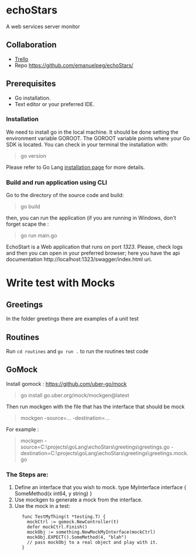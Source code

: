 # echoStars
A web services server monitor

## Collaboration
* [Trello](https://trello.com/c/FogW1SUW)
* Repo https://github.com/emanuelpeg/echoStars/

## Prerequisites

* Go installation.
* Text editor or your preferred IDE.

### Installation
We need to install go in the local machine. It should be done setting the environment variable GOROOT.
The GOROOT variable points where your Go SDK is located.
You can check in your terminal the installation with:
>go version

Please refer to Go Lang [installation page](https://go.dev/doc/install) for more details.


### Build and run application using CLI
Go to the directory of the source code and build:
>go build

then, you can run the application (if you are running in Windows, don't forget scape the :
>go run main.go

EchoStart is a Web application that runs on port _1323_. Please, check logs and then you can open in your preferred browser; here you have the api documentation http://localhost:1323/swagger/index.html uri.


# Write test with Mocks

## Greetings

In the folder greetings there are examples of a unit test

## Routines

Run `cd routines` and `go run .` to run the routines test code

## GoMock

Install gomock : https://github.com/uber-go/mock

>go install go.uber.org/mock/mockgen@latest

Then run mockgen with the file that has the interface that should be mock

>mockgen -source=... -destination=...

For example : 

>mockgen -source=C:\projects\goLang\echoStars\greetings\greetings.go -destination=C:\projects\goLang\echoStars\greetings\greetings.mock.go

### The Steps are: 

1. Define an interface that you wish to mock.
      type MyInterface interface {
        SomeMethod(x int64, y string)
      }
2. Use mockgen to generate a mock from the interface.
3. Use the mock in a test:

```
      func TestMyThing(t *testing.T) {
        mockCtrl := gomock.NewController(t)
        defer mockCtrl.Finish()
        mockObj := something.NewMockMyInterface(mockCtrl)
        mockObj.EXPECT().SomeMethod(4, "blah")
        // pass mockObj to a real object and play with it.
      }
```